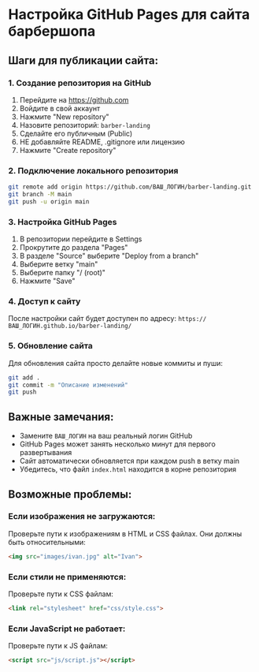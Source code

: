 # Настройка GitHub Pages для сайта барбершопа

## Шаги для публикации сайта:

### 1. Создание репозитория на GitHub
1. Перейдите на https://github.com
2. Войдите в свой аккаунт
3. Нажмите "New repository"
4. Назовите репозиторий: `barber-landing`
5. Сделайте его публичным (Public)
6. НЕ добавляйте README, .gitignore или лицензию
7. Нажмите "Create repository"

### 2. Подключение локального репозитория
```bash
git remote add origin https://github.com/ВАШ_ЛОГИН/barber-landing.git
git branch -M main
git push -u origin main
```

### 3. Настройка GitHub Pages
1. В репозитории перейдите в Settings
2. Прокрутите до раздела "Pages"
3. В разделе "Source" выберите "Deploy from a branch"
4. Выберите ветку "main"
5. Выберите папку "/ (root)"
6. Нажмите "Save"

### 4. Доступ к сайту
После настройки сайт будет доступен по адресу:
`https://ВАШ_ЛОГИН.github.io/barber-landing/`

### 5. Обновление сайта
Для обновления сайта просто делайте новые коммиты и пуши:
```bash
git add .
git commit -m "Описание изменений"
git push
```

## Важные замечания:

- Замените `ВАШ_ЛОГИН` на ваш реальный логин GitHub
- GitHub Pages может занять несколько минут для первого развертывания
- Сайт автоматически обновляется при каждом push в ветку main
- Убедитесь, что файл `index.html` находится в корне репозитория

## Возможные проблемы:

### Если изображения не загружаются:
Проверьте пути к изображениям в HTML и CSS файлах. Они должны быть относительными:
```html
<img src="images/ivan.jpg" alt="Ivan">
```

### Если стили не применяются:
Проверьте пути к CSS файлам:
```html
<link rel="stylesheet" href="css/style.css">
```

### Если JavaScript не работает:
Проверьте пути к JS файлам:
```html
<script src="js/script.js"></script>